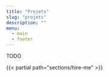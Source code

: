 ```yaml
---
title: "Projets"
slug: "projets"
description: ""
menu:
  - main
  - footer
---
```


TODO

{{< partial path="sections/hire-me" >}}
